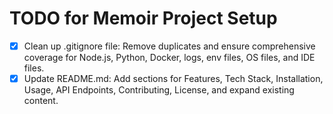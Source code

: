 # TODO for Memoir Project Setup

- [x] Clean up .gitignore file: Remove duplicates and ensure comprehensive coverage for Node.js, Python, Docker, logs, env files, OS files, and IDE files.
- [x] Update README.md: Add sections for Features, Tech Stack, Installation, Usage, API Endpoints, Contributing, License, and expand existing content.

